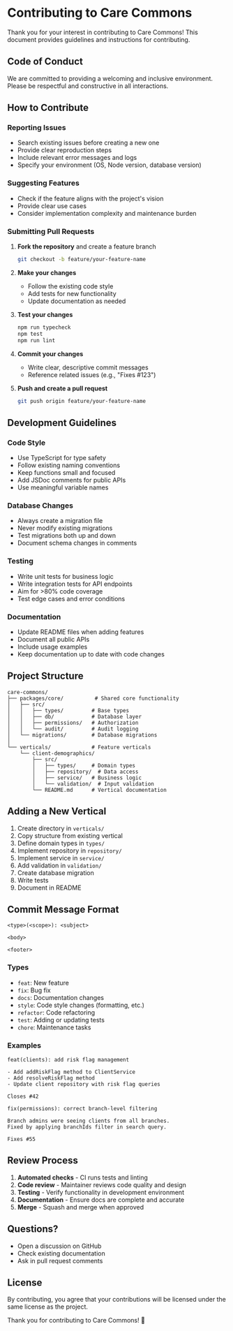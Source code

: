 # Contributing to Care Commons

Thank you for your interest in contributing to Care Commons! This document provides guidelines and instructions for contributing.

## Code of Conduct

We are committed to providing a welcoming and inclusive environment. Please be respectful and constructive in all interactions.

## How to Contribute

### Reporting Issues

- Search existing issues before creating a new one
- Provide clear reproduction steps
- Include relevant error messages and logs
- Specify your environment (OS, Node version, database version)

### Suggesting Features

- Check if the feature aligns with the project's vision
- Provide clear use cases
- Consider implementation complexity and maintenance burden

### Submitting Pull Requests

1. **Fork the repository** and create a feature branch
   ```bash
   git checkout -b feature/your-feature-name
   ```

2. **Make your changes**
   - Follow the existing code style
   - Add tests for new functionality
   - Update documentation as needed

3. **Test your changes**
   ```bash
   npm run typecheck
   npm test
   npm run lint
   ```

4. **Commit your changes**
   - Write clear, descriptive commit messages
   - Reference related issues (e.g., "Fixes #123")

5. **Push and create a pull request**
   ```bash
   git push origin feature/your-feature-name
   ```

## Development Guidelines

### Code Style

- Use TypeScript for type safety
- Follow existing naming conventions
- Keep functions small and focused
- Add JSDoc comments for public APIs
- Use meaningful variable names

### Database Changes

- Always create a migration file
- Never modify existing migrations
- Test migrations both up and down
- Document schema changes in comments

### Testing

- Write unit tests for business logic
- Write integration tests for API endpoints
- Aim for >80% code coverage
- Test edge cases and error conditions

### Documentation

- Update README files when adding features
- Document all public APIs
- Include usage examples
- Keep documentation up to date with code changes

## Project Structure

```
care-commons/
├── packages/core/          # Shared core functionality
│   ├── src/
│   │   ├── types/         # Base types
│   │   ├── db/            # Database layer
│   │   ├── permissions/   # Authorization
│   │   └── audit/         # Audit logging
│   └── migrations/        # Database migrations
│
└── verticals/             # Feature verticals
    └── client-demographics/
        ├── src/
        │   ├── types/     # Domain types
        │   ├── repository/  # Data access
        │   ├── service/   # Business logic
        │   └── validation/  # Input validation
        └── README.md      # Vertical documentation
```

## Adding a New Vertical

1. Create directory in `verticals/`
2. Copy structure from existing vertical
3. Define domain types in `types/`
4. Implement repository in `repository/`
5. Implement service in `service/`
6. Add validation in `validation/`
7. Create database migration
8. Write tests
9. Document in README

## Commit Message Format

```
<type>(<scope>): <subject>

<body>

<footer>
```

### Types

- `feat`: New feature
- `fix`: Bug fix
- `docs`: Documentation changes
- `style`: Code style changes (formatting, etc.)
- `refactor`: Code refactoring
- `test`: Adding or updating tests
- `chore`: Maintenance tasks

### Examples

```
feat(clients): add risk flag management

- Add addRiskFlag method to ClientService
- Add resolveRiskFlag method
- Update client repository with risk flag queries

Closes #42
```

```
fix(permissions): correct branch-level filtering

Branch admins were seeing clients from all branches.
Fixed by applying branchIds filter in search query.

Fixes #55
```

## Review Process

1. **Automated checks** - CI runs tests and linting
2. **Code review** - Maintainer reviews code quality and design
3. **Testing** - Verify functionality in development environment
4. **Documentation** - Ensure docs are complete and accurate
5. **Merge** - Squash and merge when approved

## Questions?

- Open a discussion on GitHub
- Check existing documentation
- Ask in pull request comments

## License

By contributing, you agree that your contributions will be licensed under the same license as the project.

Thank you for contributing to Care Commons! 🏡
